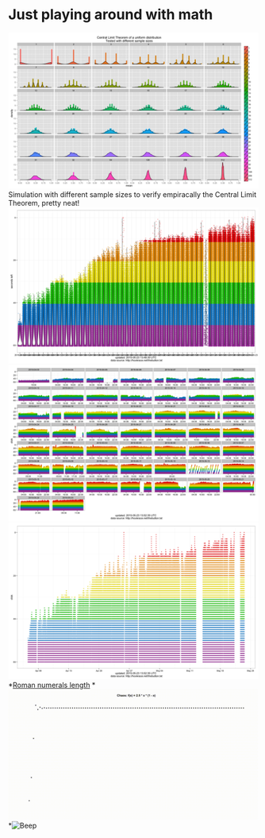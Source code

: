 # Just playing around with math

![Central Limit Theorem](17-central-limit-theorem/centralLimitTheorem_files/figure-html/results-1.png 
)
Simulation with different sample sizes to verify empiracally the Central Limit Theorem, pretty neat!
![thebutton](14-thebutton/img/plot3.png)
![thebutton](14-thebutton/img/plot2.png)
![thebutton](14-thebutton/img/plot1.png)
*[Roman numerals length](/5-romanNumerals)
*![Chaos](12-caos/video/out.gif)
*![Beep](15-transitionPlot/video/out.gif)